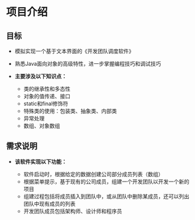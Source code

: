 # 项目介绍
## 目标
- 模拟实现一个基于文本界面的《开发团队调度软件》
- 熟悉Java面向对象的高级特性，进一步掌握编程技巧和调试技巧
- **主要涉及以下知识点：**

  - 类的继承性和多态性
  - 对象的值传递、接口
  - static和final修饰符
  - 特殊类的使用：包装类、抽象类、内部类
  - 异常处理
  - 数组、对象数组

## 需求说明
- **该软件实现以下功能：**

  - 软件启动时，根据给定的数据创建公司部分成员列表（数组）
  - 根据菜单提示，基于现有的公司成员，组建一个开发团队以开发一个新的项目
  - 组建过程包括将成员插入到团队中，或从团队中删除某成员，还可以列出团队中现有成员的列表
  - 开发团队成员包括架构师、设计师和程序员
